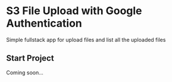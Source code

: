 # S3 File Upload with Google Authentication
Simple fullstack app for upload files and list all the uploaded files

## Start Project
Coming soon...

